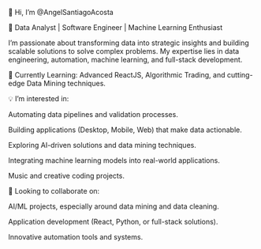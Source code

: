 👋 Hi, I’m @AngelSantiagoAcosta

🚀 Data Analyst | Software Engineer | Machine Learning Enthusiast

I’m passionate about transforming data into strategic insights and building scalable solutions to solve complex problems. My expertise lies in data engineering, automation, machine learning, and full-stack development.

🌱 Currently Learning: Advanced ReactJS, Algorithmic Trading, and cutting-edge Data Mining techniques.

💡 I’m interested in:

Automating data pipelines and validation processes.

Building applications (Desktop, Mobile, Web) that make data actionable.

Exploring AI-driven solutions and data mining techniques.

Integrating machine learning models into real-world applications.

Music and creative coding projects.

🤝 Looking to collaborate on:

AI/ML projects, especially around data mining and data cleaning.

Application development (React, Python, or full-stack solutions).

Innovative automation tools and systems.
<!---
AngelSantiagoAcosta/AngelSantiagoAcosta is a ✨ special ✨ repository because its `README.md` (this file) appears on your GitHub profile.
You can click the Preview link to take a look at your changes.
--->
